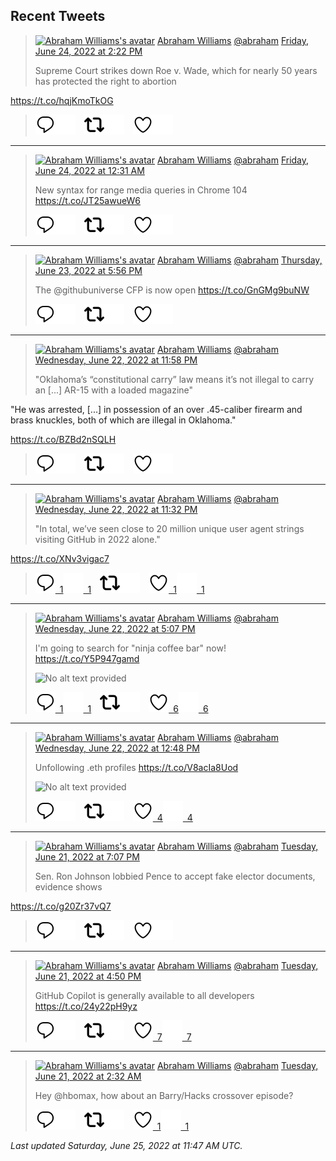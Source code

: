 ## Recent Tweets

> [![Abraham Williams's avatar](https://pbs.twimg.com/profile_images/897079141719195648/_mvh-QJH_mini.jpg)](https://twitter.com/abraham) [Abraham Williams](https://twitter.com/abraham) [@abraham](https://twitter.com/abraham) [Friday, June 24, 2022 at 2:22 PM](https://twitter.com/abraham/status/1540339567756206080)
>
> Supreme Court strikes down Roe v. Wade, which for nearly 50 years has protected the right to abortion

https://t.co/hqjKmoTkOG
>
> [![Reply](./images/reply_light.svg#gh-light-mode-only "Reply")](https://twitter.com/intent/tweet?in_reply_to=1540339567756206080#gh-light-mode-only)[![Reply](./images/reply.svg#gh-dark-mode-only "Reply")](https://twitter.com/intent/tweet?in_reply_to=1540339567756206080#gh-dark-mode-only)&emsp;[![Retweet](./images/retweet_light.svg#gh-light-mode-only "Retweet")](https://twitter.com/intent/retweet?tweet_id=1540339567756206080#gh-light-mode-only)[![Retweet](./images/retweet.svg#gh-dark-mode-only "Retweet")](https://twitter.com/intent/retweet?tweet_id=1540339567756206080#gh-dark-mode-only)&emsp;[![Like](./images/like_light.svg#gh-light-mode-only "Like")](https://twitter.com/intent/favorite?tweet_id=1540339567756206080#gh-light-mode-only)[![Like](./images/like.svg#gh-dark-mode-only "Like")](https://twitter.com/intent/favorite?tweet_id=1540339567756206080#gh-dark-mode-only)


---

> [![Abraham Williams's avatar](https://pbs.twimg.com/profile_images/897079141719195648/_mvh-QJH_mini.jpg)](https://twitter.com/abraham) [Abraham Williams](https://twitter.com/abraham) [@abraham](https://twitter.com/abraham) [Friday, June 24, 2022 at 12:31 AM](https://twitter.com/abraham/status/1540130345659650056)
>
> New syntax for range media queries in Chrome 104 https://t.co/JT25awueW6
>
> [![Reply](./images/reply_light.svg#gh-light-mode-only "Reply")](https://twitter.com/intent/tweet?in_reply_to=1540130345659650056#gh-light-mode-only)[![Reply](./images/reply.svg#gh-dark-mode-only "Reply")](https://twitter.com/intent/tweet?in_reply_to=1540130345659650056#gh-dark-mode-only)&emsp;[![Retweet](./images/retweet_light.svg#gh-light-mode-only "Retweet")](https://twitter.com/intent/retweet?tweet_id=1540130345659650056#gh-light-mode-only)[![Retweet](./images/retweet.svg#gh-dark-mode-only "Retweet")](https://twitter.com/intent/retweet?tweet_id=1540130345659650056#gh-dark-mode-only)&emsp;[![Like](./images/like_light.svg#gh-light-mode-only "Like")](https://twitter.com/intent/favorite?tweet_id=1540130345659650056#gh-light-mode-only)[![Like](./images/like.svg#gh-dark-mode-only "Like")](https://twitter.com/intent/favorite?tweet_id=1540130345659650056#gh-dark-mode-only)


---

> [![Abraham Williams's avatar](https://pbs.twimg.com/profile_images/897079141719195648/_mvh-QJH_mini.jpg)](https://twitter.com/abraham) [Abraham Williams](https://twitter.com/abraham) [@abraham](https://twitter.com/abraham) [Thursday, June 23, 2022 at 5:56 PM](https://twitter.com/abraham/status/1540031098893344769)
>
> The @githubuniverse CFP is now open https://t.co/GnGMg9buNW
>
> [![Reply](./images/reply_light.svg#gh-light-mode-only "Reply")](https://twitter.com/intent/tweet?in_reply_to=1540031098893344769#gh-light-mode-only)[![Reply](./images/reply.svg#gh-dark-mode-only "Reply")](https://twitter.com/intent/tweet?in_reply_to=1540031098893344769#gh-dark-mode-only)&emsp;[![Retweet](./images/retweet_light.svg#gh-light-mode-only "Retweet")](https://twitter.com/intent/retweet?tweet_id=1540031098893344769#gh-light-mode-only)[![Retweet](./images/retweet.svg#gh-dark-mode-only "Retweet")](https://twitter.com/intent/retweet?tweet_id=1540031098893344769#gh-dark-mode-only)&emsp;[![Like](./images/like_light.svg#gh-light-mode-only "Like")](https://twitter.com/intent/favorite?tweet_id=1540031098893344769#gh-light-mode-only)[![Like](./images/like.svg#gh-dark-mode-only "Like")](https://twitter.com/intent/favorite?tweet_id=1540031098893344769#gh-dark-mode-only)


---

> [![Abraham Williams's avatar](https://pbs.twimg.com/profile_images/897079141719195648/_mvh-QJH_mini.jpg)](https://twitter.com/abraham) [Abraham Williams](https://twitter.com/abraham) [@abraham](https://twitter.com/abraham) [Wednesday, June 22, 2022 at 11:58 PM](https://twitter.com/abraham/status/1539759818730242050)
>
> "Oklahoma’s “constitutional carry” law means it’s not illegal to carry an [...] AR-15 with a loaded magazine"

"He was arrested, [...] in possession of an over .45-caliber firearm and brass knuckles, both of which are illegal in Oklahoma."

https://t.co/BZBd2nSQLH
>
> [![Reply](./images/reply_light.svg#gh-light-mode-only "Reply")](https://twitter.com/intent/tweet?in_reply_to=1539759818730242050#gh-light-mode-only)[![Reply](./images/reply.svg#gh-dark-mode-only "Reply")](https://twitter.com/intent/tweet?in_reply_to=1539759818730242050#gh-dark-mode-only)&emsp;[![Retweet](./images/retweet_light.svg#gh-light-mode-only "Retweet")](https://twitter.com/intent/retweet?tweet_id=1539759818730242050#gh-light-mode-only)[![Retweet](./images/retweet.svg#gh-dark-mode-only "Retweet")](https://twitter.com/intent/retweet?tweet_id=1539759818730242050#gh-dark-mode-only)&emsp;[![Like](./images/like_light.svg#gh-light-mode-only "Like")](https://twitter.com/intent/favorite?tweet_id=1539759818730242050#gh-light-mode-only)[![Like](./images/like.svg#gh-dark-mode-only "Like")](https://twitter.com/intent/favorite?tweet_id=1539759818730242050#gh-dark-mode-only)


---

> [![Abraham Williams's avatar](https://pbs.twimg.com/profile_images/897079141719195648/_mvh-QJH_mini.jpg)](https://twitter.com/abraham) [Abraham Williams](https://twitter.com/abraham) [@abraham](https://twitter.com/abraham) [Wednesday, June 22, 2022 at 11:32 PM](https://twitter.com/abraham/status/1539753246130143232)
>
> "In total, we’ve seen close to 20 million unique user agent strings visiting GitHub in 2022 alone."

https://t.co/XNv3vigac7
>
> [![Reply](./images/reply_light.svg#gh-light-mode-only "Reply")&ensp;1](https://twitter.com/intent/tweet?in_reply_to=1539753246130143232#gh-light-mode-only)[![Reply](./images/reply.svg#gh-dark-mode-only "Reply")&ensp;1](https://twitter.com/intent/tweet?in_reply_to=1539753246130143232#gh-dark-mode-only)&emsp;[![Retweet](./images/retweet_light.svg#gh-light-mode-only "Retweet")](https://twitter.com/intent/retweet?tweet_id=1539753246130143232#gh-light-mode-only)[![Retweet](./images/retweet.svg#gh-dark-mode-only "Retweet")](https://twitter.com/intent/retweet?tweet_id=1539753246130143232#gh-dark-mode-only)&emsp;[![Like](./images/like_light.svg#gh-light-mode-only "Like")&ensp;1](https://twitter.com/intent/favorite?tweet_id=1539753246130143232#gh-light-mode-only)[![Like](./images/like.svg#gh-dark-mode-only "Like")&ensp;1](https://twitter.com/intent/favorite?tweet_id=1539753246130143232#gh-dark-mode-only)


---

> [![Abraham Williams's avatar](https://pbs.twimg.com/profile_images/897079141719195648/_mvh-QJH_mini.jpg)](https://twitter.com/abraham) [Abraham Williams](https://twitter.com/abraham) [@abraham](https://twitter.com/abraham) [Wednesday, June 22, 2022 at 5:07 PM](https://twitter.com/abraham/status/1539656357762064385)
>
> I'm going to search for "ninja coffee bar" now! https://t.co/Y5P947gamd
>
> ![No alt text provided](https://pbs.twimg.com/media/FV31ORBXkAY4p-Y.jpg)
>
> [![Reply](./images/reply_light.svg#gh-light-mode-only "Reply")&ensp;1](https://twitter.com/intent/tweet?in_reply_to=1539656357762064385#gh-light-mode-only)[![Reply](./images/reply.svg#gh-dark-mode-only "Reply")&ensp;1](https://twitter.com/intent/tweet?in_reply_to=1539656357762064385#gh-dark-mode-only)&emsp;[![Retweet](./images/retweet_light.svg#gh-light-mode-only "Retweet")](https://twitter.com/intent/retweet?tweet_id=1539656357762064385#gh-light-mode-only)[![Retweet](./images/retweet.svg#gh-dark-mode-only "Retweet")](https://twitter.com/intent/retweet?tweet_id=1539656357762064385#gh-dark-mode-only)&emsp;[![Like](./images/like_light.svg#gh-light-mode-only "Like")&ensp;6](https://twitter.com/intent/favorite?tweet_id=1539656357762064385#gh-light-mode-only)[![Like](./images/like.svg#gh-dark-mode-only "Like")&ensp;6](https://twitter.com/intent/favorite?tweet_id=1539656357762064385#gh-dark-mode-only)


---

> [![Abraham Williams's avatar](https://pbs.twimg.com/profile_images/897079141719195648/_mvh-QJH_mini.jpg)](https://twitter.com/abraham) [Abraham Williams](https://twitter.com/abraham) [@abraham](https://twitter.com/abraham) [Wednesday, June 22, 2022 at 12:48 PM](https://twitter.com/abraham/status/1539591243633664000)
>
> Unfollowing .eth profiles https://t.co/V8acIa8Uod
>
> ![No alt text provided]()
>
> [![Reply](./images/reply_light.svg#gh-light-mode-only "Reply")](https://twitter.com/intent/tweet?in_reply_to=1539591243633664000#gh-light-mode-only)[![Reply](./images/reply.svg#gh-dark-mode-only "Reply")](https://twitter.com/intent/tweet?in_reply_to=1539591243633664000#gh-dark-mode-only)&emsp;[![Retweet](./images/retweet_light.svg#gh-light-mode-only "Retweet")](https://twitter.com/intent/retweet?tweet_id=1539591243633664000#gh-light-mode-only)[![Retweet](./images/retweet.svg#gh-dark-mode-only "Retweet")](https://twitter.com/intent/retweet?tweet_id=1539591243633664000#gh-dark-mode-only)&emsp;[![Like](./images/like_light.svg#gh-light-mode-only "Like")&ensp;4](https://twitter.com/intent/favorite?tweet_id=1539591243633664000#gh-light-mode-only)[![Like](./images/like.svg#gh-dark-mode-only "Like")&ensp;4](https://twitter.com/intent/favorite?tweet_id=1539591243633664000#gh-dark-mode-only)


---

> [![Abraham Williams's avatar](https://pbs.twimg.com/profile_images/897079141719195648/_mvh-QJH_mini.jpg)](https://twitter.com/abraham) [Abraham Williams](https://twitter.com/abraham) [@abraham](https://twitter.com/abraham) [Tuesday, June 21, 2022 at 7:07 PM](https://twitter.com/abraham/status/1539324084202389504)
>
> Sen. Ron Johnson lobbied Pence to accept fake elector documents, evidence shows

https://t.co/g20Zr37vQ7
>
> [![Reply](./images/reply_light.svg#gh-light-mode-only "Reply")](https://twitter.com/intent/tweet?in_reply_to=1539324084202389504#gh-light-mode-only)[![Reply](./images/reply.svg#gh-dark-mode-only "Reply")](https://twitter.com/intent/tweet?in_reply_to=1539324084202389504#gh-dark-mode-only)&emsp;[![Retweet](./images/retweet_light.svg#gh-light-mode-only "Retweet")](https://twitter.com/intent/retweet?tweet_id=1539324084202389504#gh-light-mode-only)[![Retweet](./images/retweet.svg#gh-dark-mode-only "Retweet")](https://twitter.com/intent/retweet?tweet_id=1539324084202389504#gh-dark-mode-only)&emsp;[![Like](./images/like_light.svg#gh-light-mode-only "Like")](https://twitter.com/intent/favorite?tweet_id=1539324084202389504#gh-light-mode-only)[![Like](./images/like.svg#gh-dark-mode-only "Like")](https://twitter.com/intent/favorite?tweet_id=1539324084202389504#gh-dark-mode-only)


---

> [![Abraham Williams's avatar](https://pbs.twimg.com/profile_images/897079141719195648/_mvh-QJH_mini.jpg)](https://twitter.com/abraham) [Abraham Williams](https://twitter.com/abraham) [@abraham](https://twitter.com/abraham) [Tuesday, June 21, 2022 at 4:50 PM](https://twitter.com/abraham/status/1539289697444306944)
>
> GitHub Copilot is generally available to all developers https://t.co/24y22pH9yz
>
> [![Reply](./images/reply_light.svg#gh-light-mode-only "Reply")](https://twitter.com/intent/tweet?in_reply_to=1539289697444306944#gh-light-mode-only)[![Reply](./images/reply.svg#gh-dark-mode-only "Reply")](https://twitter.com/intent/tweet?in_reply_to=1539289697444306944#gh-dark-mode-only)&emsp;[![Retweet](./images/retweet_light.svg#gh-light-mode-only "Retweet")](https://twitter.com/intent/retweet?tweet_id=1539289697444306944#gh-light-mode-only)[![Retweet](./images/retweet.svg#gh-dark-mode-only "Retweet")](https://twitter.com/intent/retweet?tweet_id=1539289697444306944#gh-dark-mode-only)&emsp;[![Like](./images/like_light.svg#gh-light-mode-only "Like")&ensp;7](https://twitter.com/intent/favorite?tweet_id=1539289697444306944#gh-light-mode-only)[![Like](./images/like.svg#gh-dark-mode-only "Like")&ensp;7](https://twitter.com/intent/favorite?tweet_id=1539289697444306944#gh-dark-mode-only)


---

> [![Abraham Williams's avatar](https://pbs.twimg.com/profile_images/897079141719195648/_mvh-QJH_mini.jpg)](https://twitter.com/abraham) [Abraham Williams](https://twitter.com/abraham) [@abraham](https://twitter.com/abraham) [Tuesday, June 21, 2022 at 2:32 AM](https://twitter.com/abraham/status/1539073683607674880)
>
> Hey @hbomax, how about an Barry/Hacks crossover episode?
>
> [![Reply](./images/reply_light.svg#gh-light-mode-only "Reply")](https://twitter.com/intent/tweet?in_reply_to=1539073683607674880#gh-light-mode-only)[![Reply](./images/reply.svg#gh-dark-mode-only "Reply")](https://twitter.com/intent/tweet?in_reply_to=1539073683607674880#gh-dark-mode-only)&emsp;[![Retweet](./images/retweet_light.svg#gh-light-mode-only "Retweet")](https://twitter.com/intent/retweet?tweet_id=1539073683607674880#gh-light-mode-only)[![Retweet](./images/retweet.svg#gh-dark-mode-only "Retweet")](https://twitter.com/intent/retweet?tweet_id=1539073683607674880#gh-dark-mode-only)&emsp;[![Like](./images/like_light.svg#gh-light-mode-only "Like")&ensp;1](https://twitter.com/intent/favorite?tweet_id=1539073683607674880#gh-light-mode-only)[![Like](./images/like.svg#gh-dark-mode-only "Like")&ensp;1](https://twitter.com/intent/favorite?tweet_id=1539073683607674880#gh-dark-mode-only)


_Last updated Saturday, June 25, 2022 at 11:47 AM UTC._
